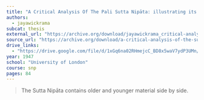 ```yaml
---
title: "A Critical Analysis Of The Pali Sutta Nipāta: illustrating its gradual growth"
authors:
  - jayawickrama
subcat: thesis
external_url: "https://archive.org/download/jayawickrama_critical-analysis-suttanipata/jayawickrama_critical-analysis-suttanipata.pdf"
source_url: "https://archive.org/download/a-critical-analysis-of-the-sutta-nipata-n-a-jayawickrama/A%20Critical%20Analysis%20of%20the%20Sutta%20Nipa%CC%84ta%20%281947%29%20-%20N%20A%20Jayawickrama.pdf"
drive_links:
  - "https://drive.google.com/file/d/1xGq6na02RHmejcC_BD8x5waV7ydP3UMn/view?usp=drivesdk"
year: 1947
school: "University of London"
course: snp
pages: 84
---
```


> The Sutta Nipāta contains older and younger material side by side.

